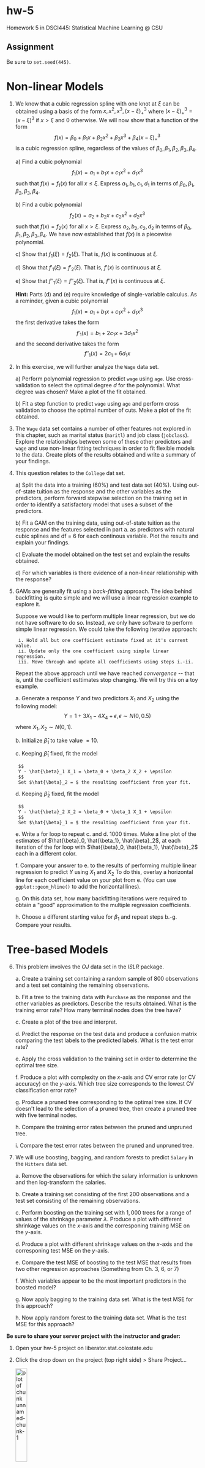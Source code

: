 # hw-5

Homework 5 in DSCI445: Statistical Machine Learning @ CSU

## Assignment

Be sure to `set.seed(445)`.

# Non-linear Models

1. We know that a cubic regression spline with one knot at $\xi$ can be obtained using a basis of the form $x, x^2, x^3, (x - \xi)^3_+$ where $(x - \xi)^3_+ = (x - \xi)^3$ if $x > \xi$ and $0$ otherwise. We will now show that a function of the form
$$
f(x) = \beta_0 + \beta_1 x + \beta_2 x^2 + \beta_3 x^3 + \beta_4(x - \xi)^3_+
$$
is a cubic regression spline, regardless of the values of $\beta_0, \beta_1, \beta_2, \beta_3, \beta_4$.

    a) Find a cubic polynomial
        $$
        f_1(x) = a_1 + b_1 x + c_1 x^2 + d_1 x^3
        $$
        such that $f(x) = f_1(x)$ for all $x \le \xi$. Express $a_1, b_1, c_1, d_1$ in terms of $\beta_0, \beta_1, \beta_2, \beta_3, \beta_4$.
        
    b) Find a cubic polynomial
        $$
        f_2(x) = a_2 + b_2 x + c_2 x^2 + d_2 x^3
        $$
        such that $f(x) = f_2(x)$ for all $x > \xi$. Express $a_2, b_2, c_2, d_2$ in terms of $\beta_0, \beta_1, \beta_2, \beta_3, \beta_4$. We have now established that $f(x)$ is a piecewise polynomial.
        
    c) Show that $f_1(\xi) = f_2(\xi)$. That is, $f(x)$ is continuous at $\xi$.
    
    d) Show that $f'_1(\xi) = f'_2(\xi)$. That is, $f'(x)$ is continuous at $\xi$.
    
    e) Show that $f''_1(\xi) = f''_2(\xi)$. That is, $f''(x)$ is continuous at $\xi$.
    
    **Hint:** Parts (d) and (e) require knowledge of single-variable calculus. As a reminder, given a cubic polynomial
        $$
        f_1(x) = a_1 + b_1 x + c_1 x^2 + d_1 x^3
        $$
        the first derivative takes the form
        $$
        f'_1(x) = b_1 + 2c_1 x + 3d_1 x^2
        $$
        and the second derivative takes the form
        $$
        f''_1(x) = 2c_1 + 6d_1 x
        $$
    
2. In this exercise, we will further analyze the `Wage` data set.
    
    a) Perform polynomial regression to predict `wage` using `age`. Use cross-validation to select the optimal degree $d$ for the polynomial. What degree was chosen? Make a plot of the fit obtained.
        
    b) Fit a step function to predict `wage` using `age` and perform cross validation to choose the optimal number of cuts. Make a plot of the fit obtained.
        
3. The `Wage` data set contains a number of other features not explored in this chapter, such as marital status (`maritl`) and job class (`jobclass`). Explore the relationships between some of these other predictors and `wage` and use non-linear fitting techniques in order to fit flexible models to the data. Create plots of the results obtained and write a summary of your findings.
     
4. This question relates to the `College` dat set. 
    
    a) Split the data into a training (60%) and test data set (40%). Using out-of-state tuition as the response and the other variables as the predictors, perform forward stepwise selection on the training set in order to identify a satisfactory model that uses a subset of the predictors.
        
    b) Fit a GAM on the training data, using out-of-state tuition as the response and the features selected in part a. as predictors with natural cubic splines and df = 6 for each continous variable. Plot the results and explain your findings.
        
    c) Evaluate the model obtained on the test set and explain the results obtained.
        
    d) For which variables is there evidence of a non-linear relationship with the response?
        
5. GAMs are generally fit using a *back-fitting* approach. The idea behind backfitting is quite simple and we will use a linear regression example to explore it.
    
    Suppose we would like to perform multiple linear regression, but we do not have software to do so. Instead, we only have software to perform simple linear regression. We could take the following iterative approach:
        
        i. Hold all but one coefficient estimate fixed at it's current value.
        ii. Update only the one coefficient using simple linear regression.
        iii. Move through and update all coefficients using steps i.-ii.
            
    Repeat the above approach until we have reached *convergence* -- that is, until the coefficient esttimates stop changing. We will try this on a toy example.
        
    a. Generate a response $Y$ and two predictors $X_1$ and $X_2$ using the following model:
        $$
        Y = 1 + 3X_1 - 4X_4 + \epsilon, \epsilon \sim N(0, 0.5)
        $$
        where $X_1, X_2 \sim N(0, 1)$.
        
    b. Initialize $\hat{\beta}_1$ to take value $= 10$.
    
    c. Keeping $\hat{\beta}_1$ fixed, fit the model
    
        $$
        Y - \hat{\beta}_1 X_1 = \beta_0 + \beta_2 X_2 + \epsilon
        $$
        Set $\hat{\beta}_2 = $ the resulting coefficient from your fit.
    
    d. Keeping $\hat{\beta}_2$ fixed, fit the model
    
        $$
        Y - \hat{\beta}_2 X_2 = \beta_0 + \beta_1 X_1 + \epsilon
        $$
        Set $\hat{\beta}_1 = $ the resulting coefficient from your fit.
        
    e. Write a for loop to repeat c. and d. 1000 times. Make a line plot of the estimates of $\hat{\beta}_0, \hat{\beta_1}, \hat{\beta}_2$, at each iteration of the for loop with $\hat{\beta}_0, \hat{\beta_1}, \hat{\beta}_2$ each in a different color.
    
    f. Compare your answer to e. to the results of performing multiple linear regression to predict $Y$ using $X_1$ and $X_2$ To do this, overlay a horizontal line for each coefficient value on your plot from e. (You can use `ggplot::geom_hline()` to add the horizontal lines).
    
    g. On this data set, how many backfitting iterations were required to obtain a "good" approximation to the multiple regression coefficients.
    
    h. Choose a different starting value for $\beta_1$ and repeat steps b.-g. Compare your results.


# Tree-based Models

6. This problem involves the $OJ$ data set in the $ISLR$ package.

    a. Create a training set containing a random sample of $800$ observations and a test set containing the remaining observations.
    
    b. Fit a tree to the training data with `Purchase` as the response and the other variables as predictors. Describe the results obtained. What is the training error rate? How many terminal nodes does the tree have?
    
    c. Create a plot of the tree and interpret.
    
    d. Predict the response on the test data and produce a confusion matrix comparing the test labels to the predicted labels. What is the test error rate?
    
    e. Apply the cross validation to the training set in order to determine the optimal tree size.
    
    f. Produce a plot with complexity on the $x$-axis and CV error rate (or CV accuracy) on the $y$-axis. Which tree size corresponds to the lowest CV classification error rate?
    
    g. Produce a pruned tree corresponding to the optimal tree size. If CV doesn't lead to the selection of a pruned tree, then create a pruned tree with five terminal nodes.
    
    h. Compare the training error rates between the pruned and unpruned tree.
    
    i. Compare the test error rates between the pruned and unpruned tree.

7. We will use boosting, bagging, and random forests to predict `Salary` in the `Hitters` data set.

    a. Remove the observations for which the salary information is unknown and then log-transform the salaries.
    
    b. Create a training set consisting of the first $200$ observations and a test set consisting of the remaining observations.
    
    c. Perform boosting on the training set with $1,000$ trees for a range of values of the shrinkage parameter $\lambda$. Produce a plot with different shrinkage values on the $x$-axis and the corresponing training MSE on the $y$-axis.
    
    d. Produce a plot with different shrinkage values on the $x$-axis and the corresponing test MSE on the $y$-axis.
    
    e. Compare the test MSE of boosting to the test MSE that results from two other regression approaches (Something from Ch. 3, 6, or 7)
    
    f. Which variables appear to be the most important predictors in the boosted model?
    
    g. Now apply bagging to the training data set. What is the test MSE for this approach?
    
    h. Now apply random forest to the training data set. What is the test MSE for this approach?
    
**Be sure to share your server project with the instructor and grader:**

1. Open your hw-5 project on liberator.stat.colostate.edu
2. Click the drop down on the project (top right side) > Share Project...
    
    <img src="share_project.png" alt="plot of chunk unnamed-chunk-1" width="25%" />
  
3. Click the drop down and add "dsci445instructors" to your project.

    <img src="share_dropdown.png" alt="plot of chunk unnamed-chunk-2" width="25%" />

This is how you **receive points** for reproducibility on your homework!   
